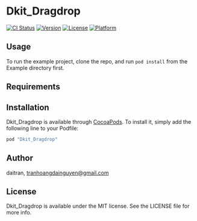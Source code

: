 # Dkit_Dragdrop

[![CI Status](http://img.shields.io/travis/daitran/Dkit_Dragdrop.svg?style=flat)](https://travis-ci.org/daitran/Dkit_Dragdrop)
[![Version](https://img.shields.io/cocoapods/v/Dkit_Dragdrop.svg?style=flat)](http://cocoapods.org/pods/Dkit_Dragdrop)
[![License](https://img.shields.io/cocoapods/l/Dkit_Dragdrop.svg?style=flat)](http://cocoapods.org/pods/Dkit_Dragdrop)
[![Platform](https://img.shields.io/cocoapods/p/Dkit_Dragdrop.svg?style=flat)](http://cocoapods.org/pods/Dkit_Dragdrop)

## Usage

To run the example project, clone the repo, and run `pod install` from the Example directory first.

## Requirements

## Installation

Dkit_Dragdrop is available through [CocoaPods](http://cocoapods.org). To install
it, simply add the following line to your Podfile:

```ruby
pod "Dkit_Dragdrop"
```

## Author

daitran, tranhoangdainguyen@gmail.com

## License

Dkit_Dragdrop is available under the MIT license. See the LICENSE file for more info.
